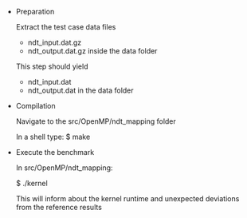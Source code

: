 * Preparation

  Extract the test case data files
  * ndt_input.dat.gz
  * ndt_output.dat.gz
  inside the data folder

  This step should yield
  * ndt_input.dat
  * ndt_output.dat
  in the data folder

* Compilation

  Navigate to the src/OpenMP/ndt_mapping folder

  In a shell type:
  $ make

* Execute the benchmark

  In src/OpenMP/ndt_mapping:

  $ ./kernel

  This will inform about the kernel runtime and unexpected deviations from the reference results
